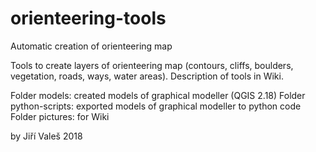 # orienteering-tools
Automatic creation of orienteering map

Tools to create layers of orienteering map (contours, cliffs, boulders, vegetation, roads, ways, water areas).
Description of tools in Wiki.

Folder models: created models of graphical modeller (QGIS 2.18)
Folder python-scripts: exported models of graphical modeller to python code
Folder pictures: for Wiki



by Jiří Valeš 2018
